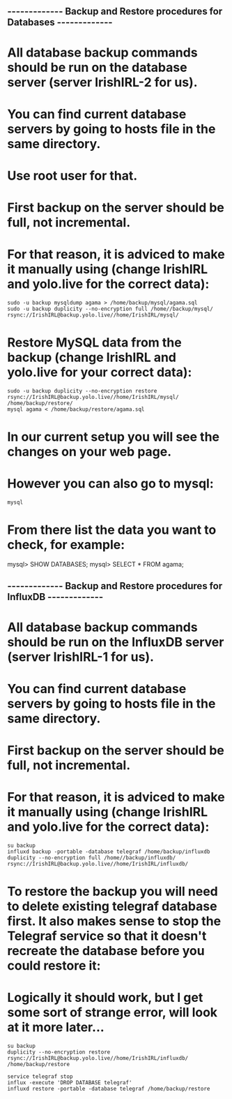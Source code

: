 
## ------------- Backup and Restore procedures for Databases ------------- ##

# All database backup commands should be run on the database server (server IrishIRL-2 for us).
# You can find current database servers by going to hosts file in the same directory.
# Use root user for that.

# First backup on the server should be full, not incremental. 
# For that reason, it is adviced to make it manually using (change IrishIRL and yolo.live for the correct data):

    sudo -u backup mysqldump agama > /home/backup/mysql/agama.sql
    sudo -u backup duplicity --no-encryption full /home//backup/mysql/ rsync://IrishIRL@backup.yolo.live//home/IrishIRL/mysql/


# Restore MySQL data from the backup (change IrishIRL and yolo.live for your correct data):

    sudo -u backup duplicity --no-encryption restore rsync://IrishIRL@backup.yolo.live//home/IrishIRL/mysql/ /home/backup/restore/
    mysql agama < /home/backup/restore/agama.sql


# In our current setup you will see the changes on your web page.
# However you can also go to mysql:
    
    mysql

# From there list the data you want to check, for example:

   mysql> SHOW DATABASES;
   mysql> SELECT * FROM agama;



## ------------- Backup and Restore procedures for InfluxDB ------------- ##

# All database backup commands should be run on the InfluxDB server (server IrishIRL-1 for us).
# You can find current database servers by going to hosts file in the same directory.

# First backup on the server should be full, not incremental. 
# For that reason, it is adviced to make it manually using (change IrishIRL and yolo.live for the correct data):
   
    su backup
    influxd backup -portable -database telegraf /home/backup/influxdb
    duplicity --no-encryption full /home//backup/influxdb/ rsync://IrishIRL@backup.yolo.live//home/IrishIRL/influxdb/


# To restore the backup you will need to delete existing telegraf database first. It also makes sense to stop the Telegraf service so that it doesn't recreate the database before you could restore it:
# Logically it should work, but I get some sort of strange error, will look at it more later...

    su backup
    duplicity --no-encryption restore rsync://IrishIRL@backup.yolo.live//home/IrishIRL/influxdb/ /home/backup/restore

    service telegraf stop
    influx -execute 'DROP DATABASE telegraf'
    influxd restore -portable -database telegraf /home/backup/restore
